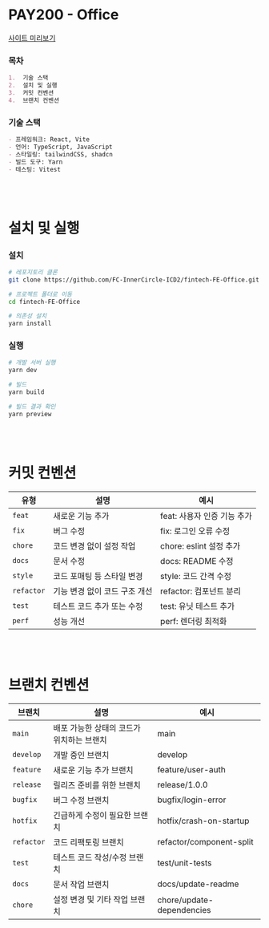 # PAY200 - Office

[사이트 미리보기](https://fintech-fe-office-forked.vercel.app/)

### 목차

```markdown
1.  기술 스택
2.  설치 및 실행
3.  커밋 컨벤션
4.  브랜치 컨벤션
```

### 기술 스택

```markdown
- 프레임워크: React, Vite
- 언어: TypeScript, JavaScript
- 스타일링: tailwindCSS, shadcn
- 빌드 도구: Yarn
- 테스팅: Vitest
```

<br><br>

# 설치 및 실행

### 설치

```bash
# 레포지토리 클론
git clone https://github.com/FC-InnerCircle-ICD2/fintech-FE-Office.git

# 프로젝트 폴더로 이동
cd fintech-FE-Office

# 의존성 설치
yarn install
```

### 실행

```bash
# 개발 서버 실행
yarn dev

# 빌드
yarn build

# 빌드 결과 확인
yarn preview
```

<br><br>

# 커밋 컨벤션

| 유형       | 설명                          | 예시                        |
| ---------- | ----------------------------- | --------------------------- |
| `feat`     | 새로운 기능 추가              | feat: 사용자 인증 기능 추가 |
| `fix`      | 버그 수정                     | fix: 로그인 오류 수정       |
| `chore`    | 코드 변경 없이 설정 작업      | chore: eslint 설정 추가     |
| `docs`     | 문서 수정                     | docs: README 수정           |
| `style`    | 코드 포매팅 등 스타일 변경    | style: 코드 간격 수정       |
| `refactor` | 기능 변경 없이 코드 구조 개선 | refactor: 컴포넌트 분리     |
| `test`     | 테스트 코드 추가 또는 수정    | test: 유닛 테스트 추가      |
| `perf`     | 성능 개선                     | perf: 렌더링 최적화         |

<br><br>

# 브랜치 컨벤션

| 브랜치     | 설명                                      | 예시                      |
| ---------- | ----------------------------------------- | ------------------------- |
| `main`     | 배포 가능한 상태의 코드가 위치하는 브랜치 | main                      |
| `develop`  | 개발 중인 브랜치                          | develop                   |
| `feature`  | 새로운 기능 추가 브랜치                   | feature/user-auth         |
| `release`  | 릴리즈 준비를 위한 브랜치                 | release/1.0.0             |
| `bugfix`   | 버그 수정 브랜치                          | bugfix/login-error        |
| `hotfix`   | 긴급하게 수정이 필요한 브랜치             | hotfix/crash-on-startup   |
| `refactor` | 코드 리팩토링 브랜치                      | refactor/component-split  |
| `test`     | 테스트 코드 작성/수정 브랜치              | test/unit-tests           |
| `docs`     | 문서 작업 브랜치                          | docs/update-readme        |
| `chore`    | 설정 변경 및 기타 작업 브랜치             | chore/update-dependencies |
